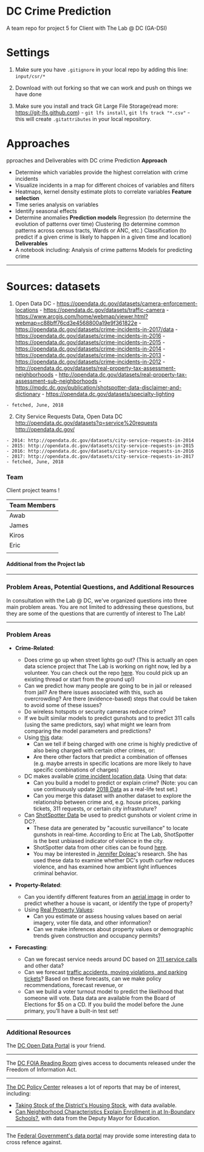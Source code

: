 # DC Crime Prediction
A team repo  for  project 5 for Client with The Lab @ DC (GA-DSI)

# Settings
  1) Make sure you have `.gitignore` in your local repo by adding this line: `input/csr/*`
  2. Download  with out forking so that we can work and push on things we have done
  3) Make sure you install and track Git Large File Storage(read more: https://git-lfs.github.com)
    - `git lfs install`, `git lfs track "*.csv"`
    - this will create  `.gitattributes` in your local repository.

# Approaches
pproaches and Deliverables with DC crime Prediction 
**Approach** 
   - Determine which variables provide the highest correlation with crime incidents 
   - Visualize incidents in a map for different choices of variables and filters 
   - Heatmaps, kernel density estimate plots to correlate variables 
**Feature selection**
 - Time series analysis on variables 
  - Identify seasonal effects 
  - Determine anomalies 
  **Prediction models** 
   Regression (to determine the evolution of patterns over time) Clustering (to determine common patterns across census tracts, Wards or ANC, etc.) Classification (to predict if a given crime is likely to happen in a given time and location) 
  **Deliverables**
  -  A notebook including: Analysis of crime patterns Models for predicting crime
----------------------------------------------------
# Sources: datasets
  1) Open Data DC
    - https://opendata.dc.gov/datasets/camera-enforcement-locations
    -  https://opendata.dc.gov/datasets/traffic-camera
    - https://www.arcgis.com/home/webmap/viewer.html?webmap=c88bff76cd3e4568800a19e9f361822e
    - https://opendata.dc.gov/datasets/crime-incidents-in-2017/data
    - https://opendata.dc.gov/datasets/crime-incidents-in-2016
    - https://opendata.dc.gov/datasets/crime-incidents-in-2015
    - https://opendata.dc.gov/datasets/crime-incidents-in-2014
    - https://opendata.dc.gov/datasets/crime-incidents-in-2013
    - https://opendata.dc.gov/datasets/crime-incidents-in-2012
    - http://opendata.dc.gov/datasets/real-property-tax-assessment-neighborhoods 
    - http://opendata.dc.gov/datasets/real-property-tax-assessment-sub-neighborhoods
    - https://mpdc.dc.gov/publication/shotspotter-data-disclaimer-and-dictionary
    - https://opendata.dc.gov/datasets/specialty-lighting


    - fetched, June, 2018

  2) City Service Requests Data, Open Data DC
  http://opendata.dc.gov/datasets?q=service%20requests
    http://opendata.dc.gov/

    - 2014: http://opendata.dc.gov/datasets/city-service-requests-in-2014
    - 2015: http://opendata.dc.gov/datasets/city-service-requests-in-2015
    - 2016: http://opendata.dc.gov/datasets/city-service-requests-in-2016
    - 2017: http://opendata.dc.gov/datasets/city-service-requests-in-2017
    - fetched, June, 2018
### Team
Client project teams !

| Team  Members |
|--------|
| Awab   | 
| James  |  
| Kiros  |
| Eric   |
|        |      


#### Additional from the Project lab
---------------------------------
### Problem Areas, Potential Questions, and Additional Resources

In consultation with the Lab @ DC, we've organized questions into three main problem areas.  You are not limited to addressing these questions, but they are some of the questions that are currently of interest to The Lab!
____________
### Problem Areas

- **Crime-Related**:
  - Does crime go up when street lights go out? (This is actually an open data science project that The Lab is working on right now, led by a volunteer. You can check out the repo [here](https://github.com/thelabdc/lights-and-crime). You could pick up an existing thread or start from the ground up!)
  - Can we predict how many people are going to be in jail or released from jail? Are there issues associated with this, such as overcrowding? Are there (evidence-based) steps that could be taken to avoid some of these issues?
  - Do wireless hotspots or security cameras reduce crime?
  - If we built similar models to predict gunshots and to predict 311 calls (using the same predictors, say) what might we learn from comparing the model parameters and predictions?
  - Using [this](https://github.com/thelabdc/NEAR-Act-Public) data:
    - Can we tell if being charged with one crime is highly predictive of also being charged with certain other crimes, or: 
    - Are there other factors that predict a combination of offenses (e.g. maybe arrests in specific locations are more likely to have specific combinations of charges)
  - DC makes available [crime incident location data](http://opendata.dc.gov/datasets/crime-incidents-in-2017). Using that data:
    - Can you build a model to predict or explain crime? (Note: you can use continuously update [2018 Data](http://opendata.dc.gov/datasets/crime-incidents-in-2018) as a real-life test set.)
    - Can you merge this dataset with another dataset to explore the relationship between crime and, e.g. house prices, parking tickets, 311 requests, or certain city infrastruture?
   - Can [ShotSpotter Data](https://mpdc.dc.gov/publication/shotspotter-data-disclaimer-and-dictionary) be used to predict gunshots or violent crime in DC?.
      -  These data are generated by "acoustic surveillance" to locate gunshots in real-time. According to Eric at The Lab, ShotSpotter is the best unbiased indicator of violence in the city.
      - ShotSpotter data from other cities can be found [here](http://justicetechlab.org/shotspotter-data/).
      - You may be interested in [Jennifer Doleac](http://jenniferdoleac.com/research/)'s research. She has used these data to examine whether DC's youth curfew reduces violence, and has examined how ambient light influences criminal behavior.

- **Property-Related**:
  - Can you identify different features from an [aerial image](http://opendata.dc.gov/pages/dc-from-above) in order to predict whether a house is vacant, or identify the type of property?
  - Using [Real Property Values](http://opendata.dc.gov/datasets?q=real%20property):
    - Can you estimate or assess housing values based on aerial imagery, voter file data, and other information?
    - Can we make inferences about property values or demographic trends given construction and occupancy permits?

- **Forecasting**:
  - Can we forecast service needs around DC based on [311 service calls](http://opendata.dc.gov/datasets?q=service%20requests) and other data?
  - Can we forecast [traffic accidents, moving violations, and parking tickets](http://opendata.dc.gov/datasets?q=parking%20violations&sort=-updatedAt)? Based on these forecasts, can we make policy recommendations, forecast revenue, or 
  - Can we build a voter turnout model to predict the likelihood that someone will vote. Data data are available from the Board of Elections for $5 on a CD. If you build the model before the June primary, you’ll have a built-in test set!

_____________

### Additional Resources
The [DC Open Data Portal](https://opendata.dc.gov/) is your friend.
______________

The [DC FOIA Reading Room](https://foia-dc.gov/App/ReadingRoom.aspx) gives access to documents released under the Freedom of Information Act.

___________

[The DC Policy Center](https://www.dcpolicycenter.org/) releases a lot of reports that may be of interest, including:
  - [Taking Stock of the District's Housing Stock](https://www.dcpolicycenter.org/publications/taking-stock-full-report/), with data available.
  -  [Can Neighborhood Characteristics Explain Enrollment in at In-Boundary Schools?](https://www.dcpolicycenter.org/publications/schools-in-the-neighborhood-summary/), with data from the Deputy Mayor for Education.

_____________

The [Federal Government's data portal](https://catalog.data.gov/dataset) may provide some interesting data to cross refence against.